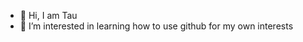 - 👋 Hi, I am Tau
- 👀 I’m interested in learning how to use github for my own interests


<!---
tbvuma74/tbvuma74 is a ✨ special ✨ repository because its `README.md` (this file) appears on your GitHub profile.
You can click the Preview link to take a look at your changes.
--->
